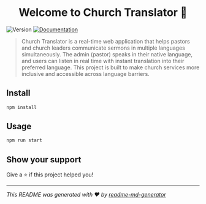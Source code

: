 <h1 align="center">Welcome to Church Translator 👋</h1>
<p>
  <img alt="Version" src="https://img.shields.io/badge/version-3.0.0-blue.svg?cacheSeconds=2592000" />
  <a href="https://churchtranslator.com/" target="_blank">
    <img alt="Documentation" src="https://img.shields.io/badge/documentation-yes-brightgreen.svg" />
  </a>
</p>

> Church Translator is a real-time web application that helps pastors and church leaders communicate sermons in multiple languages simultaneously. The admin (pastor) speaks in their native language, and users can listen in real time with instant translation into their preferred language. This project is built to make church services more inclusive and accessible across language barriers.

## Install

```sh
npm install
```

## Usage

```sh
npm run start
```

## Show your support

Give a ⭐️ if this project helped you!

***
_This README was generated with ❤️ by [readme-md-generator](https://github.com/kefranabg/readme-md-generator)_
